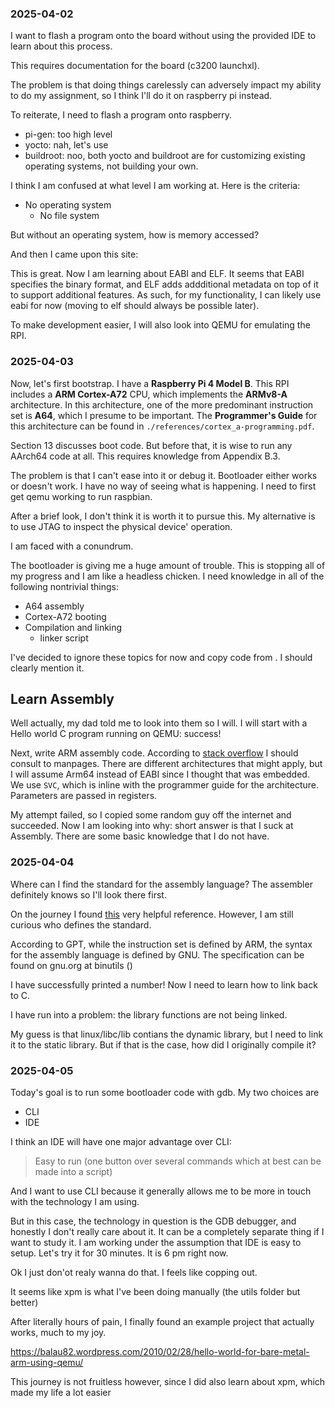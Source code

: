 ### 2025-04-02

I want to flash a program onto the board without using the provided IDE to learn
about this process.

This requires documentation for the board (c3200 launchxl).

The problem is that doing things carelessly can adversely impact my ability to
do my assignment, so I think I'll do it on raspberry pi instead.

To reiterate, I need to flash a program onto raspberry.
* pi-gen: too high level
* yocto: nah, let's use
* buildroot: noo, both yocto and buildroot are for customizing existing
operating systems, not building your own.

I think I am confused at what level I am working at. Here is the criteria:
* No operating system
    + No file system

But without an operating system, how is memory accessed?

And then I came upon this site:
[](https://www.rpi4os.com/)

This is great. Now I am learning about EABI and ELF. It seems that EABI
specifies the binary format, and ELF adds addditional metadata on top of it to
support additional features. As such, for my functionality, I can likely use
eabi for now (moving to elf should always be possible later).

To make development easier, I will also look into QEMU for emulating the RPI.

### 2025-04-03

Now, let's first bootstrap. I have a **Raspberry Pi 4 Model B**. This RPI
includes a **ARM Cortex-A72** CPU, which implements the **ARMv8-A**
architecture. In this architecture, one of the more predominant instruction set
is **A64**, which I presume to be important. The **Programmer's Guide** for this
architecture can be found in `./references/cortex_a-programming.pdf`.

Section 13 discusses boot code. But before that, it is wise to run any AArch64
code at all. This requires knowledge from Appendix B.3.

The problem is that I can't ease into it or debug it. Bootloader either works or
doesn't work. I have no way of seeing what is happening. I need to first get
qemu working to run raspbian.

After a brief look, I don't think it is worth it to pursue this. My alternative
is to use JTAG to inspect the physical device' operation.

I am faced with a conundrum.

The bootloader is giving me a huge amount of trouble. This is stopping all of my
progress and I am like a headless chicken. I need knowledge in all of the
following nontrivial things:
* A64 assembly
* Cortex-A72 booting
* Compilation and linking
    + linker script

I've decided to ignore these topics for now and copy code from
[](https://www.rpi4os.com/part1-bootstrapping/). I should clearly mention it.

## Learn Assembly

Well actually, my dad told me to look into them so I will. I will start with a
Hello world C program running on QEMU: success!

Next, write ARM assembly code. According to [stack
overflow](https://stackoverflow.com/questions/12946958/what-is-the-interface-for-arm-system-calls-and-where-is-it-defined-in-the-linux)
I should consult to manpages. There are different architectures that might
apply, but I will assume Arm64 instead of EABI since I thought that was
embedded. We use `SVC`, which is inline with the programmer guide for the
architecture. Parameters are passed in registers.

My attempt failed, so I copied some random guy off the internet and succeeded.
Now I am looking into why: short answer is that I suck at Assembly. There are
some basic knowledge that I do not have.

### 2025-04-04

Where can I find the standard for the assembly language? The assembler
definitely knows so I'll look there first.

On the journey I found
[this](https://cpen432.github.io/resources/gnu_arm_ref.pdf) very helpful
reference. However, I am still curious who defines the standard.

According to GPT, while the instruction set is defined by ARM, the syntax for
the assembly language is defined by GNU. The specification can be found on
gnu.org at binutils ([](https://sourceware.org/binutils/docs/as/))

I have successfully printed a number! Now I need to learn how to link back to C.

I have run into a problem: the library functions are not being linked.

My guess is that linux/libc/lib contians the dynamic library, but I need to link
it to the static library. But if that is the case, how did I originally compile
it?

### 2025-04-05

Today's goal is to run some bootloader code with gdb. My two choices are
* CLI
* IDE

I think an IDE will have one major advantage over CLI:
> Easy to run (one button over several commands which at best can be made into a
  script)

And I want to use CLI because it generally allows me to be more in touch with
the technology I am using.

But in this case, the technology in question is the GDB debugger, and honestly I
don't really care about it. It can be a completely separate thing if I want to
study it. I am working under the assumption that IDE is easy to setup. Let's try
it for 30 minutes. It is 6 pm right now.

Ok I just don'ot realy wanna do that. I feels like copping out.

It seems like xpm is what I've been doing manually (the utils folder but better)

After literally hours of pain, I finally found an example project that actually
works, much to my joy.

https://balau82.wordpress.com/2010/02/28/hello-world-for-bare-metal-arm-using-qemu/

This journey is not fruitless however, since I did also learn about xpm, which
made my life a lot easier
